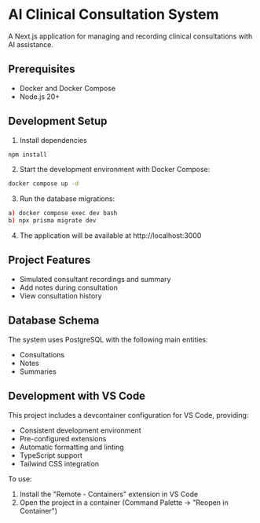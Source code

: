 # AI Clinical Consultation System

A Next.js application for managing and recording clinical consultations with AI assistance.

## Prerequisites

- Docker and Docker Compose
- Node.js 20+

## Development Setup

1. Install dependencies
```bash
npm install
```

2. Start the development environment with Docker Compose:
```bash
docker compose up -d
```

3. Run the database migrations:
```bash
a) docker compose exec dev bash
b) npx prisma migrate dev
```

4. The application will be available at http://localhost:3000

## Project Features

- Simulated consultant recordings and summary
- Add notes during consultation
- View consultation history

## Database Schema

The system uses PostgreSQL with the following main entities:
- Consultations
- Notes
- Summaries

## Development with VS Code

This project includes a devcontainer configuration for VS Code, providing:
- Consistent development environment
- Pre-configured extensions
- Automatic formatting and linting
- TypeScript support
- Tailwind CSS integration

To use:
1. Install the "Remote - Containers" extension in VS Code
2. Open the project in a container (Command Palette -> "Reopen in Container")